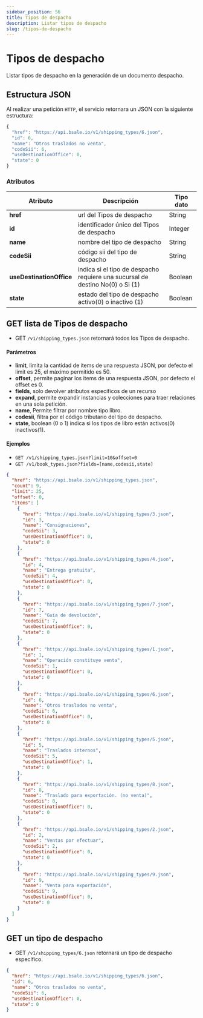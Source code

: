 ```yaml
---
sidebar_position: 56
title: Tipos de despacho
description: Listar tipos de despacho
slug: /tipos-de-despacho
---
```

# Tipos de despacho
Listar tipos de despacho en la generación de un documento despacho.

## Estructura JSON

Al realizar una petición `HTTP`, el servicio retornara un JSON con la siguiente estructura:

```js title="Response /shipping_types/6.json"
{
  "href": "https://api.bsale.io/v1/shipping_types/6.json",
  "id": 6,
  "name": "Otros traslados no venta",
  "codeSii": 6,
  "useDestinationOffice": 0,
  "state": 0
}
```

### Atributos
| Atributo      | Descripción | Tipo dato |
| ----------- | ----------- | ----------- |
| **href**      | url del Tipos de despacho     | String       |
| **id**   | identificador único del Tipos de despacho   | Integer |
| **name**   | nombre del tipo de despacho | String |
| **codeSii**   | código sii del tipo de despacho | String |
| **useDestinationOffice**   | indica si el tipo de despacho requiere una sucursal de destino No(0) o Si (1) | Boolean |
| **state**   | estado del tipo de despacho activo(0) o inactivo (1) | Boolean |

## GET lista de Tipos de despacho
- GET `/v1/shipping_types.json` retornará todos los Tipos de despacho.

#### Parámetros
- **limit**, limita la cantidad de items de una respuesta JSON, por defecto el limit es 25, el máximo permitido es 50.
- **offset**, permite paginar los items de una respuesta JSON, por defecto el offset es 0.
- **fields**, solo devolver atributos específicos de un recurso
- **expand**, permite expandir instancias y colecciones para traer relaciones en una sola petición.
- **name**, Permite filtrar por nombre tipo libro.
- **codesii**, filtra por el código tributario del tipo de despacho.
- **state**, boolean (0 o 1) indica si los tipos de libro están activos(0) inactivos(1).
  
#### Ejemplos
- `GET /v1/shipping_types.json?limit=10&offset=0`
- `GET /v1/book_types.json?fields=[name,codesii,state]`

```json title="Response /shipping_types.json "
{
  "href": "https://api.bsale.io/v1/shipping_types.json",
  "count": 9,
  "limit": 25,
  "offset": 0,
  "items": [
    {
      "href": "https://api.bsale.io/v1/shipping_types/3.json",
      "id": 3,
      "name": "Consignaciones",
      "codeSii": 3,
      "useDestinationOffice": 0,
      "state": 0
    },
    {
      "href": "https://api.bsale.io/v1/shipping_types/4.json",
      "id": 4,
      "name": "Entrega gratuita",
      "codeSii": 4,
      "useDestinationOffice": 0,
      "state": 0
    },
    {
      "href": "https://api.bsale.io/v1/shipping_types/7.json",
      "id": 7,
      "name": "Guía de devolución",
      "codeSii": 7,
      "useDestinationOffice": 0,
      "state": 0
    },
    {
      "href": "https://api.bsale.io/v1/shipping_types/1.json",
      "id": 1,
      "name": "Operación constituye venta",
      "codeSii": 1,
      "useDestinationOffice": 0,
      "state": 0
    },
    {
      "href": "https://api.bsale.io/v1/shipping_types/6.json",
      "id": 6,
      "name": "Otros traslados no venta",
      "codeSii": 6,
      "useDestinationOffice": 0,
      "state": 0
    },
    {
      "href": "https://api.bsale.io/v1/shipping_types/5.json",
      "id": 5,
      "name": "Traslados internos",
      "codeSii": 5,
      "useDestinationOffice": 1,
      "state": 0
    },
    {
      "href": "https://api.bsale.io/v1/shipping_types/8.json",
      "id": 8,
      "name": "Traslado para exportación. (no venta)",
      "codeSii": 8,
      "useDestinationOffice": 0,
      "state": 0
    },
    {
      "href": "https://api.bsale.io/v1/shipping_types/2.json",
      "id": 2,
      "name": "Ventas por efectuar",
      "codeSii": 2,
      "useDestinationOffice": 0,
      "state": 0
    },
    {
      "href": "https://api.bsale.io/v1/shipping_types/9.json",
      "id": 9,
      "name": "Venta para exportación",
      "codeSii": 9,
      "useDestinationOffice": 0,
      "state": 0
    }
  ]
}
```
## GET un tipo de despacho
- GET `/v1/shipping_types/6.json` retornará un tipo de despacho específico.

```json title="Response /shipping_types/6.json"
{
  "href": "https://api.bsale.io/v1/shipping_types/6.json",
  "id": 6,
  "name": "Otros traslados no venta",
  "codeSii": 6,
  "useDestinationOffice": 0,
  "state": 0
}
```